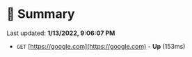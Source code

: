 # 📖 Summary
Last updated: **1/13/2022, 9:06:07 PM**

- `GET` [https://google.com](https://google.com) - **Up** (153ms)
